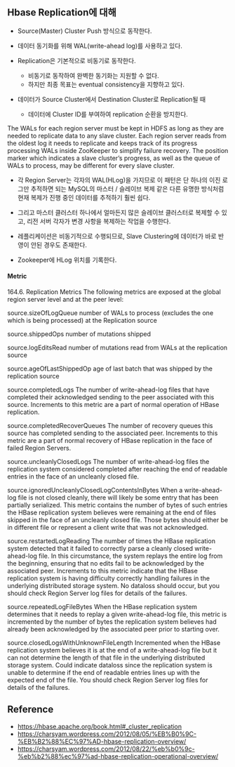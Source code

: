 ## Hbase Replication에 대해
- Source(Master) Cluster Push 방식으로 동작한다.
- 데이터 동기화를 위해 WAL(write-ahead log)를 사용하고 있다.
- Replication은 기본적으로 비동기로 동작한다.
    - 비동기로 동작하여 완벽한 동기화는 지원할 수 없다.
    - 하지만 최종 목표는 eventual consistency을 지향하고 있다.

- 데이터가 Source Cluster에서 Destination Cluster로 Replication될 때
    - 데이터에 Cluster ID를 부여하여 replication 순환을 방지한다.

The WALs for each region server must be kept in HDFS as long as they are needed to replicate data to any slave cluster.
Each region server reads from the oldest log it needs to replicate and keeps track of its progress processing WALs inside ZooKeeper to simplify failure recovery.
The position marker which indicates a slave cluster’s progress, as well as the queue of WALs to process, may be different for every slave cluster.


- 각 Region Server는 각자의 WAL(HLog)을 가지므로 이 패턴은 단 하나의 이진 로그만 추적하면 되는 MySQL의 마스터 / 슬레이브 복제 같은 다른 유명한 방식처럼 현재 복제가 진행 중인 데이터를 추적하기 훨씬 쉽다.
- 그리고 마스터 클러스터 하나에서 얼마든지 많은 슬레이브 클러스터로 복제할 수 있고, 리전 서버 각자가 변경 사항을 복제하는 작업을 수행한다.

- 레플리케이션은 비동기적으로 수행되므로, Slave Clustering에 데이터가 바로 반영이 안된 경우도 존재한다.
- Zookeeper에 HLog 위치를 기록한다.


#### Metric
164.6. Replication Metrics
The following metrics are exposed at the global region server level and at the peer level:

source.sizeOfLogQueue
number of WALs to process (excludes the one which is being processed) at the Replication source

source.shippedOps
number of mutations shipped

source.logEditsRead
number of mutations read from WALs at the replication source

source.ageOfLastShippedOp
age of last batch that was shipped by the replication source

source.completedLogs
The number of write-ahead-log files that have completed their acknowledged sending to the peer associated with this source. Increments to this metric are a part of normal operation of HBase replication.

source.completedRecoverQueues
The number of recovery queues this source has completed sending to the associated peer. Increments to this metric are a part of normal recovery of HBase replication in the face of failed Region Servers.

source.uncleanlyClosedLogs
The number of write-ahead-log files the replication system considered completed after reaching the end of readable entries in the face of an uncleanly closed file.

source.ignoredUncleanlyClosedLogContentsInBytes
When a write-ahead-log file is not closed cleanly, there will likely be some entry that has been partially serialized. This metric contains the number of bytes of such entries the HBase replication system believes were remaining at the end of files skipped in the face of an uncleanly closed file. Those bytes should either be in different file or represent a client write that was not acknowledged.

source.restartedLogReading
The number of times the HBase replication system detected that it failed to correctly parse a cleanly closed write-ahead-log file. In this circumstance, the system replays the entire log from the beginning, ensuring that no edits fail to be acknowledged by the associated peer. Increments to this metric indicate that the HBase replication system is having difficulty correctly handling failures in the underlying distributed storage system. No dataloss should occur, but you should check Region Server log files for details of the failures.

source.repeatedLogFileBytes
When the HBase replication system determines that it needs to replay a given write-ahead-log file, this metric is incremented by the number of bytes the replication system believes had already been acknowledged by the associated peer prior to starting over.

source.closedLogsWithUnknownFileLength
Incremented when the HBase replication system believes it is at the end of a write-ahead-log file but it can not determine the length of that file in the underlying distributed storage system. Could indicate dataloss since the replication system is unable to determine if the end of readable entries lines up with the expected end of the file. You should check Region Server log files for details of the failures.

## Reference
- <https://hbase.apache.org/book.html#_cluster_replication>
- <https://charsyam.wordpress.com/2012/08/05/%EB%B0%9C-%EB%B2%88%EC%97%AD-hbase-replication-overview/>
- <https://charsyam.wordpress.com/2012/08/22/%eb%b0%9c-%eb%b2%88%ec%97%ad-hbase-replication-operational-overview/>